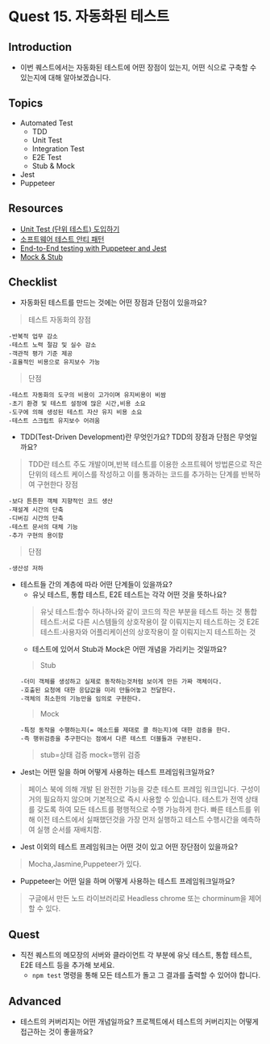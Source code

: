 # Quest 15. 자동화된 테스트

## Introduction
* 이번 퀘스트에서는 자동화된 테스트에 어떤 장점이 있는지, 어떤 식으로 구축할 수 있는지에 대해 알아보겠습니다.

## Topics
* Automated Test
  * TDD
  * Unit Test
  * Integration Test
  * E2E Test
  * Stub & Mock
* Jest
* Puppeteer

## Resources
* [Unit Test (단위 테스트) 도입하기](https://www.popit.kr/unit-test-%EB%8B%A8%EC%9C%84-%ED%85%8C%EC%8A%A4%ED%8A%B8-%EB%8F%84%EC%9E%85%ED%95%98%EA%B8%B0-1%ED%8E%B8/)
* [소프트웨어 테스트 안티 패턴](https://velog.io/@leejh3224/%EC%86%8C%ED%94%84%ED%8A%B8%EC%9B%A8%EC%96%B4-%ED%85%8C%EC%8A%A4%ED%8A%B8-%EC%95%88%ED%8B%B0-%ED%8C%A8%ED%84%B4)
* [End-to-End testing with Puppeteer and Jest](https://medium.com/touch4it/end-to-end-testing-with-puppeteer-and-jest-ec8198145321)
* [Mock & Stub](https://stackoverflow.com/questions/3459287/whats-the-difference-between-a-mock-stub)

## Checklist
* 자동화된 테스트를 만드는 것에는 어떤 장점과 단점이 있을까요?
>테스트 자동화의 장점
```
-반복적 업무 감소
-테스트 노력 절감 및 실수 감소
-객관적 평가 기준 제공
-효율적인 비용으로 유지보수 가능
```
>단점
```
-테스트 자동화의 도구의 비용이 고가이며 유지비용이 비쌈
-초기 환경 및 테스트 설정에 많은 시간,비용 소요
-도구에 의해 생성된 테스트 자산 유지 비용 소요
-테스트 스크립트 유지보수 어려움
```
  * TDD(Test-Driven Development)란 무엇인가요? TDD의 장점과 단점은 무엇일까요?
  >TDD란 테스트 주도 개발이며,반복 테스트를 이용한 소프트웨어 방법론으로 작은 단위의 테스트 케이스를 작성하고 이를 통과하는 코드를 추가하는 단계를 반복하여 구현한다
  >장점
  ```
  -보다 튼튼한 객체 지향적인 코드 생산
  -재설계 시간의 단축
  -디버깅 시간의 단축
  -테스트 문서의 대체 기능
  -추가 구현의 용이함
  ```
  >단점
  ```
  -생산성 저하
  ```
* 테스트들 간의 계층에 따라 어떤 단계들이 있을까요?
  * 유닛 테스트, 통합 테스트, E2E 테스트는 각각 어떤 것을 뜻하나요?
  >유닛 테스트:함수 하나하나와 같이 코드의 작은 부분을 테스트 하는 것
  >통합 테스트:서로 다른 시스템들의 상호작용이 잘 이뤄지는지 테스트하는 것
  >E2E 테스트:사용자와 어플리케이션의 상호작용이 잘 이뤄지는지 테스트하는 것
  * 테스트에 있어서 Stub과 Mock은 어떤 개념을 가리키는 것일까요?
  >Stub
  ```
  -더미 객체를 생성하고 실제로 동작하는것처럼 보이게 만든 가짜 객체이다. 
  -호출된 요청에 대한 응답값을 미리 만들어놓고 전달한다. 
  -객체의 최소한의 기능만을 임의로 구현한다.
  ```
  >Mock
  ```
  -특정 동작을 수행하는지(= 메소드를 제대로 콜 하는지)에 대한 검증을 한다.
  -즉 행위검증을 추구한다는 점에서 다른 테스트 더블들과 구분된다.
  ```
  >stub=상태 검증 mock=행위 검증  
* Jest는 어떤 일을 하며 어떻게 사용하는 테스트 프레임워크일까요?
>페이스 북에 의해 개발 된 완전한 기능을 갖춘 테스트 프레임 워크입니다. 구성이 거의 필요하지 않으며 기본적으로 즉시 사용할 수 있습니다.
>테스트가 전역 상태를 갖도록 하여 모든 테스트를 평행적으로 수행 가능하게 한다. 빠른 테스트를 위해 이전 테스트에서 실패했던것을 가장 먼저 실행하고 테스트 수행시간을 예측하여 실행 순서를 재배치함.
  * Jest 이외의 테스트 프레임워크는 어떤 것이 있고 어떤 장단점이 있을까요?
  >Mocha,Jasmine,Puppeteer가 있다.
* Puppeteer는 어떤 일을 하며 어떻게 사용하는 테스트 프레임워크일까요?
>구글에서 만든 노드 라이브러리로 Headless chrome 또는 chorminum을 제어할 수 있다.

## Quest
* 직전 퀘스트의 메모장의 서버와 클라이언트 각 부분에 유닛 테스트, 통합 테스트, E2E 테스트 등을 추가해 보세요.
  * `npm test` 명령을 통해 모든 테스트가 돌고 그 결과를 출력할 수 있어야 합니다.

## Advanced
* 테스트의 커버리지는 어떤 개념일까요? 프로젝트에서 테스트의 커버리지는 어떻게 접근하는 것이 좋을까요?
